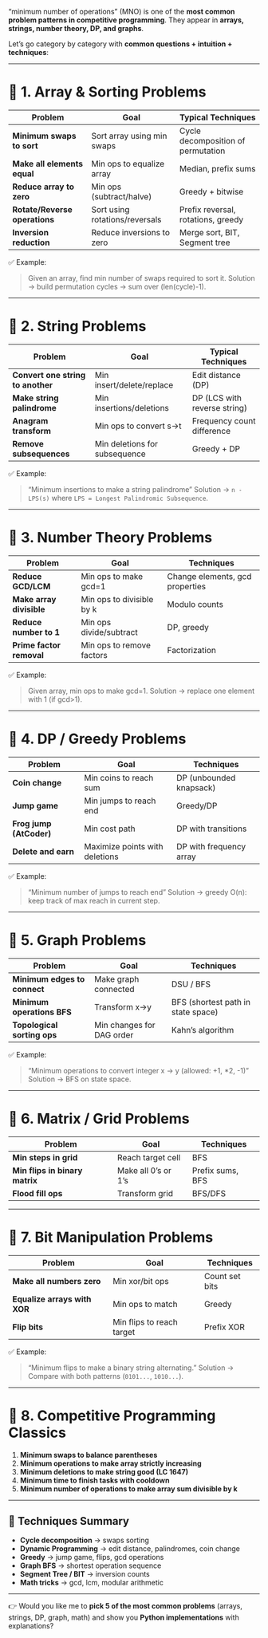  “minimum number of operations” (MNO) is one of the **most common problem patterns in competitive programming**.
They appear in **arrays, strings, number theory, DP, and graphs**.

Let’s go category by category with **common questions + intuition + techniques**:

---

# 🔹 1. Array & Sorting Problems

| Problem                       | Goal                           | Typical Techniques                 |
| ----------------------------- | ------------------------------ | ---------------------------------- |
| **Minimum swaps to sort**     | Sort array using min swaps     | Cycle decomposition of permutation |
| **Make all elements equal**   | Min ops to equalize array      | Median, prefix sums                |
| **Reduce array to zero**      | Min ops (subtract/halve)       | Greedy + bitwise                   |
| **Rotate/Reverse operations** | Sort using rotations/reversals | Prefix reversal, rotations, greedy |
| **Inversion reduction**       | Reduce inversions to zero      | Merge sort, BIT, Segment tree      |

✅ Example:

> Given an array, find min number of swaps required to sort it.
> Solution → build permutation cycles → sum over (len(cycle)-1).

---

# 🔹 2. String Problems

| Problem                           | Goal                          | Typical Techniques           |
| --------------------------------- | ----------------------------- | ---------------------------- |
| **Convert one string to another** | Min insert/delete/replace     | Edit distance (DP)           |
| **Make string palindrome**        | Min insertions/deletions      | DP (LCS with reverse string) |
| **Anagram transform**             | Min ops to convert s→t        | Frequency count difference   |
| **Remove subsequences**           | Min deletions for subsequence | Greedy + DP                  |

✅ Example:

> “Minimum insertions to make a string palindrome”
> Solution → `n - LPS(s)` where `LPS = Longest Palindromic Subsequence`.

---

# 🔹 3. Number Theory Problems

| Problem                  | Goal                      | Techniques                      |
| ------------------------ | ------------------------- | ------------------------------- |
| **Reduce GCD/LCM**       | Min ops to make gcd=1     | Change elements, gcd properties |
| **Make array divisible** | Min ops to divisible by k | Modulo counts                   |
| **Reduce number to 1**   | Min ops divide/subtract   | DP, greedy                      |
| **Prime factor removal** | Min ops to remove factors | Factorization                   |

✅ Example:

> Given array, min ops to make gcd=1.
> Solution → replace one element with 1 (if gcd>1).

---

# 🔹 4. DP / Greedy Problems

| Problem                 | Goal                           | Techniques              |
| ----------------------- | ------------------------------ | ----------------------- |
| **Coin change**         | Min coins to reach sum         | DP (unbounded knapsack) |
| **Jump game**           | Min jumps to reach end         | Greedy/DP               |
| **Frog jump (AtCoder)** | Min cost path                  | DP with transitions     |
| **Delete and earn**     | Maximize points with deletions | DP with frequency array |

✅ Example:

> “Minimum number of jumps to reach end”
> Solution → greedy O(n): keep track of max reach in current step.

---

# 🔹 5. Graph Problems

| Problem                      | Goal                      | Techniques                         |
| ---------------------------- | ------------------------- | ---------------------------------- |
| **Minimum edges to connect** | Make graph connected      | DSU / BFS                          |
| **Minimum operations BFS**   | Transform x→y             | BFS (shortest path in state space) |
| **Topological sorting ops**  | Min changes for DAG order | Kahn’s algorithm                   |

✅ Example:

> “Minimum operations to convert integer x → y (allowed: +1, \*2, -1)”
> Solution → BFS on state space.

---

# 🔹 6. Matrix / Grid Problems

| Problem                        | Goal                | Techniques       |
| ------------------------------ | ------------------- | ---------------- |
| **Min steps in grid**          | Reach target cell   | BFS              |
| **Min flips in binary matrix** | Make all 0’s or 1’s | Prefix sums, BFS |
| **Flood fill ops**             | Transform grid      | BFS/DFS          |

---

# 🔹 7. Bit Manipulation Problems

| Problem                      | Goal                      | Techniques     |
| ---------------------------- | ------------------------- | -------------- |
| **Make all numbers zero**    | Min xor/bit ops           | Count set bits |
| **Equalize arrays with XOR** | Min ops to match          | Greedy         |
| **Flip bits**                | Min flips to reach target | Prefix XOR     |

✅ Example:

> “Minimum flips to make a binary string alternating.”
> Solution → Compare with both patterns (`0101...`, `1010...`).

---

# 🔹 8. Competitive Programming Classics

1. **Minimum swaps to balance parentheses**
2. **Minimum operations to make array strictly increasing**
3. **Minimum deletions to make string good (LC 1647)**
4. **Minimum time to finish tasks with cooldown**
5. **Minimum number of operations to make array sum divisible by k**

---

## 🔹 Techniques Summary

* **Cycle decomposition** → swaps sorting
* **Dynamic Programming** → edit distance, palindromes, coin change
* **Greedy** → jump game, flips, gcd operations
* **Graph BFS** → shortest operation sequence
* **Segment Tree / BIT** → inversion counts
* **Math tricks** → gcd, lcm, modular arithmetic

---

👉 Would you like me to **pick 5 of the most common problems** (arrays, strings, DP, graph, math) and show you **Python implementations** with explanations?
